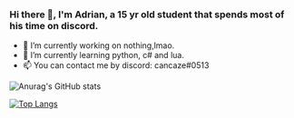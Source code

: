 ### Hi there 👋, I'm Adrian, a 15 yr old student that spends most of his time on discord.
- 🔭 I’m currently working on nothing,lmao.
- 🌱 I’m currently learning python, c# and lua.
-  📫 You can contact me by discord: cancaze#0513
 
 
  ![Anurag's GitHub stats](https://github-readme-stats.vercel.app/api?username=xCancazedd&show_icons=true&theme=midnight-purple)

[![Top Langs](https://github-xCancazedd-stats.vercel.app/api/top-langs/?username=xCancazedd)](https://github.com/anuraghazra/github-readme-stats)
